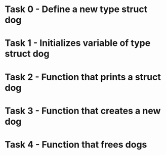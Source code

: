 # Task 0 - Define a new type struct dog
# Task 1 - Initializes variable of type struct dog
# Task 2 - Function that prints a struct dog
# Task 3 - Function that creates a new dog
# Task 4 - Function that frees dogs
